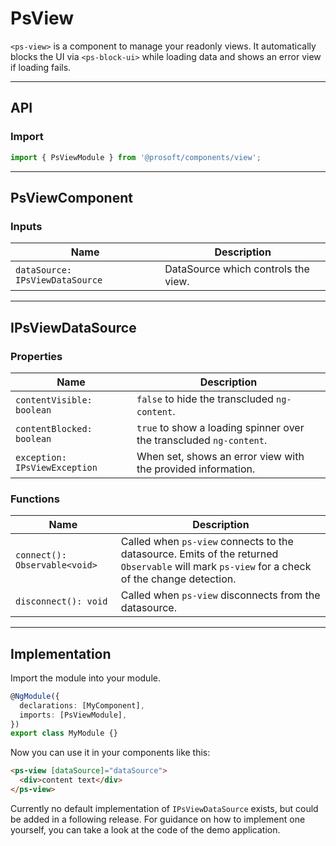 <link href="style.css" rel="stylesheet"></link>

# PsView <a name="PsView"></a>

`<ps-view>` is a component to manage your readonly views. It automatically blocks the UI via `<ps-block-ui>` while loading data and shows an error view if loading fails.

---

## API <a name="PsViewApi"></a>

### Import <a name="PsViewImport"></a>

```ts | js
import { PsViewModule } from '@prosoft/components/view';
```

---

## PsViewComponent <a name="PsViewComponent"></a>

### Inputs <a name="PsViewComponentProperties"></a>

| Name                            | Description                         |
| ------------------------------- | ----------------------------------- |
| `dataSource: IPsViewDataSource` | DataSource which controls the view. |

---

## IPsViewDataSource <a name="IPsViewDataSource"></a>

### Properties <a name="IPsViewDataSourceProperties"></a>

| Name                          | Description                                                         |
| ----------------------------- | ------------------------------------------------------------------- |
| `contentVisible: boolean`     | `false` to hide the transcluded `ng-content`.                       |
| `contentBlocked: boolean`     | `true` to show a loading spinner over the transcluded `ng-content`. |
| `exception: IPsViewException` | When set, shows an error view with the provided information.        |

### Functions <a name="IPsViewDataSourceFunctions"></a>

| Name                          | Description                                                                                                                                   |
| ----------------------------- | --------------------------------------------------------------------------------------------------------------------------------------------- |
| `connect(): Observable<void>` | Called when `ps-view` connects to the datasource. Emits of the returned `Observable` will mark `ps-view` for a check of the change detection. |
| `disconnect(): void`          | Called when `ps-view` disconnects from the datasource.                                                                                        |

---

## Implementation <a name="PsViewImplementation"></a>

Import the module into your module.

```ts | js
@NgModule({
  declarations: [MyComponent],
  imports: [PsViewModule],
})
export class MyModule {}
```

Now you can use it in your components like this:

```html
<ps-view [dataSource]="dataSource">
  <div>content text</div>
</ps-view>
```

Currently no default implementation of `IPsViewDataSource` exists, but could be added in a following release. For guidance on how to implement one yourself, you can take a look at the code of the demo application.
